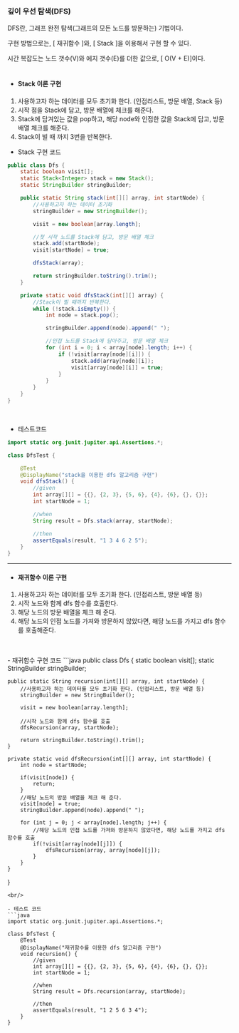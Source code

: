 ### 깊이 우선 탐색(DFS)
DFS란, 그래프 완전 탐색(그래프의 모든 노드를 방문하는) 기법이다.

구현 방법으로는, [ 재귀함수 ]와, [ Stack ]을 이용해서 구현 할 수 있다.

시간 복잡도는 노드 갯수(V)와 에지 갯수(E)를 더한 값으로, [ O(V + E)]이다.
<br/>
<br/>
- #### Stack 이론 구현
1. 사용하고자 하는 데이터를 모두 초기화 한다. (인접리스트, 방문 배열, Stack 등)
2. 시작 점을 Stack에 담고, 방문 배열에 체크를 해준다.
3. Stack에 담겨있는 값을 pop하고, 해당 node와 인접한 값을 Stack에 담고, 방문 배열 체크를 해준다.
4. Stack이 빌 때 까지 3번을 반복한다.

- Stack 구현 코드
```java
public class Dfs {
    static boolean visit[];
    static Stack<Integer> stack = new Stack();
    static StringBuilder stringBuilder;

    public static String stack(int[][] array, int startNode) {
        //사용하고자 하는 데이터 초기화
        stringBuilder = new StringBuilder();

        visit = new boolean[array.length];

        //첫 시작 노드를 Stack에 담고, 방문 배열 체크
        stack.add(startNode);
        visit[startNode] = true;

        dfsStack(array);

        return stringBuilder.toString().trim();
    }

    private static void dfsStack(int[][] array) {
        //Stack이 빌 때까지 반복한다.
        while (!stack.isEmpty()) {
            int node = stack.pop();

            stringBuilder.append(node).append(" ");

            //인접 노드를 Stack에 담아주고, 방문 배열 체크
            for (int i = 0; i < array[node].length; i++) {
                if (!visit[array[node][i]]) {
                    stack.add(array[node][i]);
                    visit[array[node][i]] = true;
                }
            }
        }
    }
}
```
<br />

- 테스트코드
```java
import static org.junit.jupiter.api.Assertions.*;

class DfsTest {

    @Test
    @DisplayName("stack을 이용한 dfs 알고리즘 구현")
    void dfsStack() {
        //given
        int array[][] = {{}, {2, 3}, {5, 6}, {4}, {6}, {}, {}};
        int startNode = 1;

        //when
        String result = Dfs.stack(array, startNode);

        //then
        assertEquals(result, "1 3 4 6 2 5");
    }
}
```
---
- #### 재귀함수 이론 구현
1. 사용하고자 하는 데이터를 모두 초기화 한다. (인접리스트, 방문 배열 등)
2. 시작 노드와 함께 dfs 함수를 호출한다.
3. 해당 노드의 방문 배열을 체크 해 준다.
4. 해당 노드의 인접 노드를 가져와 방문하지 않았다면, 해당 노드를 가지고 dfs 함수를 호출해준다.
<br/>
<br/>
- 재귀함수 구현 코드
```java
public class Dfs {
    static boolean visit[];
    static StringBuilder stringBuilder;

    public static String recursion(int[][] array, int startNode) {
        //사용하고자 하는 데이터를 모두 초기화 한다. (인접리스트, 방문 배열 등)
        stringBuilder = new StringBuilder();

        visit = new boolean[array.length];

        //시작 노드와 함께 dfs 함수를 호출
        dfsRecursion(array, startNode);

        return stringBuilder.toString().trim();
    }

    private static void dfsRecursion(int[][] array, int startNode) {
        int node = startNode;

        if(visit[node]) {
            return;
        }
        //해당 노드의 방문 배열을 체크 해 준다.
        visit[node] = true;
        stringBuilder.append(node).append(" ");

        for (int j = 0; j < array[node].length; j++) {
            //해당 노드의 인접 노드를 가져와 방문하지 않았다면, 해당 노드를 가지고 dfs 함수를 호출
            if(!visit[array[node][j]]) {
                dfsRecursion(array, array[node][j]);
            }
        }
    }
}
```
<br/>

- 테스트 코드
```java
import static org.junit.jupiter.api.Assertions.*;

class DfsTest {
    @Test
    @DisplayName("재귀함수를 이용한 dfs 알고리즘 구현")
    void recursion() {
        //given
        int array[][] = {{}, {2, 3}, {5, 6}, {4}, {6}, {}, {}};
        int startNode = 1;

        //when
        String result = Dfs.recursion(array, startNode);

        //then
        assertEquals(result, "1 2 5 6 3 4");
    }
}
```